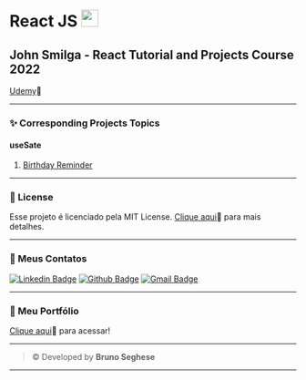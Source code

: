 # React JS <img src="https://cdn.jsdelivr.net/gh/devicons/devicon/icons/react/react-original.svg" width="30px"/>

## John Smilga - React Tutorial and Projects Course 2022

[Udemy](https://www.udemy.com/course/react-tutorial-and-projects-course/?referralCode=FEE6A921AF07E2563CEF)🔗

---

### ✨ Corresponding Projects Topics

#### **useSate**

1. [Birthday Reminder](https://sm-birthday-reminder.netlify.app/)

---

### 📝 License

Esse projeto é licenciado pela MIT License. [Clique aqui](https://pt.wikipedia.org/wiki/Licen%C3%A7a_MIT)🔗 para mais detalhes.

---

### 💬 Meus Contatos

[![Linkedin Badge](https://img.shields.io/badge/LinkedIn-0077B5?style=for-the-badge&logo=linkedin&logoColor=white)](https://www.linkedin.com/in/brunoseghese/) [![Github Badge](https://img.shields.io/badge/GitHub-100000?style=for-the-badge&logo=github&logoColor=white)](https://github.com/brseghese) [![Gmail Badge](https://img.shields.io/badge/Gmail-D14836?style=for-the-badge&logo=gmail&logoColor=white)](mailto:brseghese@gmail.com)

---

### 💼 Meu Portfólio

[Clique aqui](https://brseghese.github.io)🔗 para acessar!

---

> © Developed by **Bruno Seghese**

---
